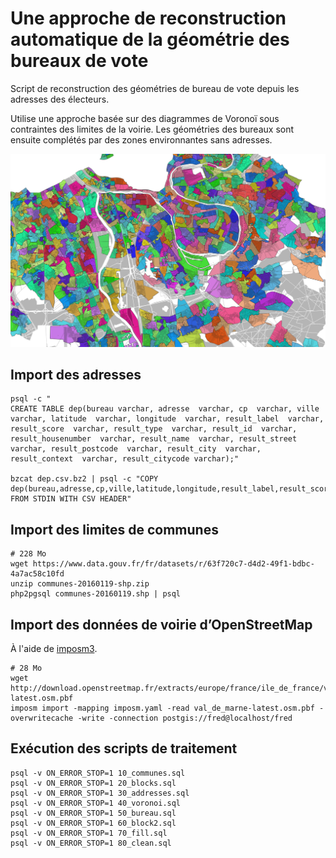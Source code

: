 # Une approche de reconstruction automatique de la géométrie des bureaux de vote

Script de reconstruction des géométries de bureau de vote depuis les adresses des électeurs.

Utilise une approche basée sur des diagrammes de Voronoï sous contraintes des limites de la voirie. Les géométries des bureaux sont ensuite complétés par des zones environnantes sans adresses.

![](bureaux.png)

## Import des adresses

```
psql -c "
CREATE TABLE dep(bureau varchar, adresse  varchar, cp  varchar, ville  varchar, latitude  varchar, longitude  varchar, result_label  varchar, result_score  varchar, result_type  varchar, result_id  varchar, result_housenumber  varchar, result_name  varchar, result_street  varchar, result_postcode  varchar, result_city  varchar, result_context  varchar, result_citycode varchar);"

bzcat dep.csv.bz2 | psql -c "COPY dep(bureau,adresse,cp,ville,latitude,longitude,result_label,result_score,result_type,result_id,result_housenumber,result_name,result_street,result_postcode,result_city,result_context,result_citycode) FROM STDIN WITH CSV HEADER"
```

## Import des limites de communes

```
# 228 Mo
wget https://www.data.gouv.fr/fr/datasets/r/63f720c7-d4d2-49f1-bdbc-4a7ac58c10fd
unzip communes-20160119-shp.zip
php2pgsql communes-20160119.shp | psql
```

## Import des données de voirie d’OpenStreetMap

À l'aide de [imposm3](https://imposm.org/).
```
# 28 Mo
wget http://download.openstreetmap.fr/extracts/europe/france/ile_de_france/val_de_marne-latest.osm.pbf
imposm import -mapping imposm.yaml -read val_de_marne-latest.osm.pbf -overwritecache -write -connection postgis://fred@localhost/fred
```

## Exécution des scripts de traitement

```
psql -v ON_ERROR_STOP=1 10_communes.sql
psql -v ON_ERROR_STOP=1 20_blocks.sql
psql -v ON_ERROR_STOP=1 30_addresses.sql
psql -v ON_ERROR_STOP=1 40_voronoi.sql
psql -v ON_ERROR_STOP=1 50_bureau.sql
psql -v ON_ERROR_STOP=1 60_block2.sql
psql -v ON_ERROR_STOP=1 70_fill.sql
psql -v ON_ERROR_STOP=1 80_clean.sql
```
